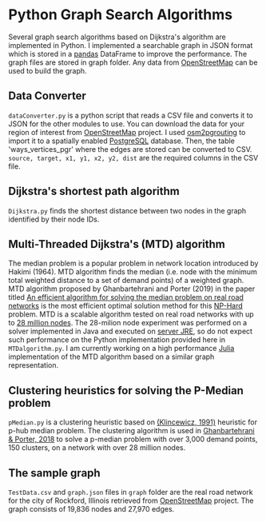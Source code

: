 # Python Graph Search Algorithms
Several graph search algorithms based on Dijkstra's algorithm are implemented in Python. I implemented a searchable graph in JSON format which is stored in a [pandas](https://pandas.pydata.org) DataFrame to improve the performance.
The graph files are stored in graph folder. Any data from [OpenStreetMap](https://www.openstreetmap.org) can be used to build the graph.

## Data Converter
`dataConverter.py` is a python script that reads a CSV file and converts it to JSON for the other modules to use. You can download the data for your region of interest from [OpenStreetMap](https://www.openstreetmap.org) project. I used [osm2pgrouting](https://github.com/pgRouting/osm2pgrouting) to import it to a spatially enabled [PostgreSQL](https://www.postgresql.org/) database. Then, the table 'ways_vertices_pgr' where the edges are stored can be converted to CSV. `source, target, x1, y1, x2, y2, dist` are the required columns in the CSV file.

## Dijkstra's shortest path algorithm
`Dijkstra.py` finds the shortest distance between two nodes in the graph identified by their node IDs.

## Multi-Threaded Dijkstra's (MTD) algorithm
The median problem is a popular problem in network location introduced by Hakimi (1964). MTD algorithm finds the median (i.e. node with the minimum total weighted distance to a set of demand points) of a weighted graph. MTD algorithm proposed by Ghanbartehrani and Porter (2019) in the paper titled [An efficient algorithm for solving the median problem on real road networks](https://www.tandfonline.com/doi/abs/10.1080/0305215X.2019.1631305) is the most efficient optimal solution method for this [NP-Hard](https://en.wikipedia.org/wiki/NP-hardness) problem.
MTD is a scalable algorithm tested on real road networks with up to [28 million nodes](https://digitalcommons.georgiasouthern.edu/pmhr_2016/12/). The 28-milion node experiment was performed on a solver implemented in Java and executed on [server JRE](https://www.oracle.com/java/technologies/javase-server-jre8-downloads.html), so do not expect such performance on the Python implementation provided here in `MTDalgorithm.py`.
I am currently working on a high performance [Julia](https://julialang.org/) implementation of the MTD algorithm based on a similar graph representation.

## Clustering heuristics for solving the P-Median problem
`pMedian.py` is a clustering heuristic based on [(Klincewicz, 1991)](https://www.sciencedirect.com/science/article/abs/pii/037722179190090I) heuristic for p-hub median problem. The clustering algorithm is used in [Ghanbartehrani & Porter, 2018](https://digitalcommons.georgiasouthern.edu/pmhr_2018/6/) to solve a p-median problem with over 3,000 demand points, 150 clusters, on a network with over 28 million nodes.

## The sample graph
`TestData.csv` and `graph.json` files in `graph` folder are the real road network for the city of Rockford, Illinois retrieved from [OpenStreetMap](https://www.openstreetmap.org) project. The graph consists of 19,836 nodes and 27,970 edges.
